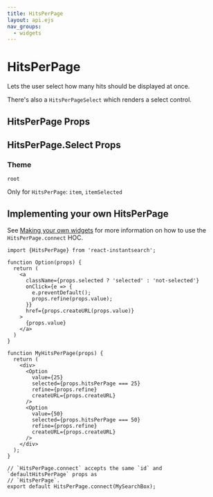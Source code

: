 ```yaml
---
title: HitsPerPage
layout: api.ejs
nav_groups:
  - widgets
---
```


# HitsPerPage

Lets the user select how many hits should be displayed at once.

There's also a `HitsPerPageSelect` which renders a select control.

## HitsPerPage Props

<!-- props default ./index.js -->

## HitsPerPage.Select Props

<!-- props default.Select ./index.js -->

### Theme

`root`

Only for `HitsPerPage`: `item`, `itemSelected`

## Implementing your own HitsPerPage

See [Making your own widgets](../Customization.md) for more information on how to use the `HitsPerPage.connect` HOC.

```
import {HitsPerPage} from 'react-instantsearch';

function Option(props) {
  return (
    <a
      className={props.selected ? 'selected' : 'not-selected'}
      onClick={e => {
        e.preventDefault();
        props.refine(props.value);
      }}
      href={props.createURL(props.value)}
    >
      {props.value}
    </a>
  )
}

function MyHitsPerPage(props) {
  return (
    <div>
      <Option
        value={25}
        selected={props.hitsPerPage === 25}
        refine={props.refine}
        createURL={props.createURL}
      />
      <Option
        value={50}
        selected={props.hitsPerPage === 50}
        refine={props.refine}
        createURL={props.createURL}
      />
    </div>
  );
}

// `HitsPerPage.connect` accepts the same `id` and `defaultHitsPerPage` props as
// `HitsPerPage`.
export default HitsPerPage.connect(MySearchBox);
```
